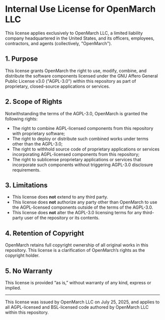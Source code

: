 # Internal Use License for OpenMarch LLC

This license applies exclusively to OpenMarch LLC, a limited liability company headquartered in the United States, and its officers, employees, contractors, and agents (collectively, "OpenMarch").

## 1. Purpose

This license grants OpenMarch the right to use, modify, combine, and distribute the software components licensed under the GNU Affero General Public License v3.0 ("AGPL-3.0") within this repository as part of proprietary, closed-source applications or services.

## 2. Scope of Rights

Notwithstanding the terms of the AGPL-3.0, OpenMarch is granted the following rights:

- The right to combine AGPL-licensed components from this repository with proprietary software;
- The right to deploy or distribute such combined works under terms other than the AGPL-3.0;
- The right to withhold source code of proprietary applications or services incorporating AGPL-licensed components from this repository;
- The right to sublicense proprietary applications or services that incorporate such components without triggering AGPL-3.0 disclosure requirements.

## 3. Limitations

- This license does **not** extend to any third party.
- This license does **not** authorize any party other than OpenMarch to use the AGPL-licensed components outside of the terms of the AGPL-3.0.
- This license does **not** alter the AGPL-3.0 licensing terms for any third-party user of the repository or its contents.

## 4. Retention of Copyright

OpenMarch retains full copyright ownership of all original works in this repository. This license is a clarification of OpenMarch’s rights as the copyright holder.

## 5. No Warranty

This license is provided “as is,” without warranty of any kind, express or implied.

---

This license was issued by OpenMarch LLC on July 25, 2025, and applies to all AGPL-licensed and BSL-licensed code authored by OpenMarch LLC within this repository.
